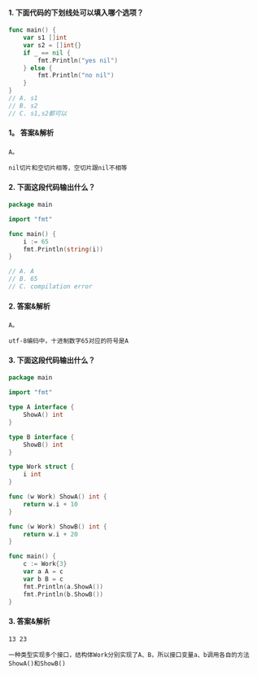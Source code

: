 #### 1. 下面代码的下划线处可以填入哪个选项？

```go
func main() {
	var s1 []int
	var s2 = []int{}
	if _ == nil {
		fmt.Println("yes nil")
	} else {
		fmt.Println("no nil")
	}
}
// A. s1
// B. s2
// C. s1,s2都可以
```

#### 1。 答案&解析

```text
A。

nil切片和空切片相等，空切片跟nil不相等
```

#### 2. 下面这段代码输出什么？

```go
package main

import "fmt"

func main() {
	i := 65
	fmt.Println(string(i))
}

// A. A
// B. 65
// C. compilation error
```

#### 2. 答案&解析

```text
A。

utf-8编码中，十进制数字65对应的符号是A
```

#### 3. 下面这段代码输出什么？

```go
package main

import "fmt"

type A interface {
	ShowA() int
}

type B interface {
	ShowB() int
}

type Work struct {
	i int
}

func (w Work) ShowA() int {
	return w.i + 10
}

func (w Work) ShowB() int {
	return w.i + 20
}

func main() {
	c := Work{3}
	var a A = c
	var b B = c
	fmt.Println(a.ShowA())
	fmt.Println(b.ShowB())
}
```

#### 3. 答案&解析

```text
13 23

一种类型实现多个接口，结构体Work分别实现了A、B，所以接口变量a、b调用各自的方法ShowA()和ShowB()
```
